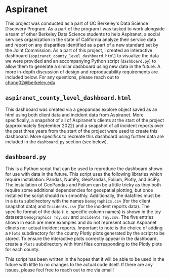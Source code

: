 # Aspiranet
This project was conducted as a part of UC Berkeley's Data Science Discovery Program. As a part of the program I was tasked to work alongside a team of other Berkeley Data Science students to help Aspiranet, a social services organization in the state of California analyze their service data and report on any disparities identified as a part of a new standard set by the Joint Commission. As a part of this project, I created an interactive dashboard (`aspiranet_county_level_dashboard.html`) to visualize the data we were provided and an accompanying Python script (`dashboard.py`) to allow them to generate a similar dashboard using new data in the future. A more in-depth discussion of design and reproducability requirements are included below. For any questions, please reach out to chong02@berkeley.edu

## `aspiranet_county_level_dashboard.html`
This dashboard was created via a geopandas explore object saved as an html using both client data and incident data from Aspiranet. More specifically, a snapshot of all of Aspiranet's clients at the start of the project (approximately September 2022) and a snapshot of all incident reports over the past three years from the start of the project were used to create this dashboard. More specifics to recreate this dashboard using further data are included in the `dashboard.py` section (see below).

## `dashboard.py`
This is a Python script that can be used to reproduce the dashboard shown for use with data in the future. This script uses the following libraries which require installation: Pandas, NumPy, GeoPandas, Folium, Plotly, and SciPy. The installation of GeoPandas and Folium can be a little tricky as they both require some additional dependencies for geospatial plotting, but once installed the script should run smoothly. Additionally, the datafiles must be in a `Data` subdirectory with the names `Demographics.csv` (for the client snapshot data) and `Incidents.csv` (for the incident reports data). The specific format of the data (i.e. specific column names) is shown in the toy datasets `Demographics Toy.csv` and `Incidents Toy.csv`. The five entries shown in each are mere examples and do not represent actual Aspiranet clinets nor actual incident reports. Important to note is the choice of adding a `Plots` subdirectory for the county Plotly plots generated by the script to be stored. To ensure the interactive plots correctly appear in the dashboard, create a `Plots` subdirectory with html files corresponding to the Plotly plots for each county.

This script has been written in the hopes that it will be able to be used in the future with little to no changes to the actual code itself. If there are any issues, please feel free to reach out to me via email!